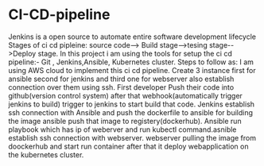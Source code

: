 # CI-CD-pipeline
Jenkins is a open source to automate entire software development lifecycle
Stages of ci cd pipleine:
source code--> Build stage-->tesing stage-->Deploy stage.
In this project i am using the tools for setup the ci cd pipeline:-
Git , Jenkins,Ansible, Kubernetes cluster.
Steps to follow as:
I am using AWS cloud to implement this ci cd pipeline.
Create 3 instance first for ansible second for jenkins and third one for webserver
also establish connection over them using ssh.
First developer Push their code into github(version control system) after that webhook(automatically trigger jenkins to build) trigger to jenkins to start build that code.
Jenkins establish ssh connection with Ansible and push the dockerfile to ansible for building the image ansible push that image to registery(dockerhub).
Ansible run playbook which has ip of weberver and run kubectl command.asnible establish ssh connection with webserver. webserver pulling the image from doockerhub and start run container after that it deploy  webapplication on the kubernetes cluster.



